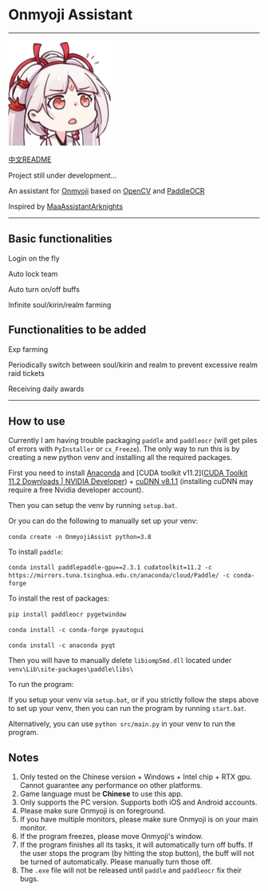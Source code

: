 # Onmyoji Assistant

------

![](https://github.com/TommyTui/OnmyojiAssist/blob/master/resources/icn.png?raw=true)

[中文README](README.md)

Project still under development...

An assistant for [Onmyoji](https://en.onmyojigame.com/) based on [OpenCV](https://opencv.org/) and [PaddleOCR](https://github.com/PaddlePaddle/PaddleOCR)

Inspired by [MaaAssistantArknights](https://github.com/MaaAssistantArknights/MaaAssistantArknights)

------

## Basic functionalities

Login on the fly

Auto lock team

Auto turn on/off buffs

Infinite soul/kirin/realm farming

## Functionalities to be added

Exp farming

Periodically switch between soul/kirin and realm to prevent excessive realm raid tickets

Receiving daily awards

------

## How to use

Currently I am having trouble packaging `paddle` and `paddleocr` (will get piles of errors with `PyInstaller` or `cx_Freeze`). The only way to run this is by creating a new python venv and installing all the required packages.

First you need to install [Anaconda](https://www.anaconda.com/) and [CUDA toolkit v11.2]([CUDA Toolkit 11.2 Downloads | NVIDIA Developer](https://developer.nvidia.com/cuda-11.2.0-download-archive)) + [cuDNN v8.1.1](https://developer.nvidia.com/compute/machine-learning/cudnn/secure/8.1.1.33/11.2_20210301/cudnn-11.2-windows-x64-v8.1.1.33.zip) (installing cuDNN may require a free Nvidia developer account).

Then you can setup the venv by running `setup.bat`.



Or you can do the following to manually set up your venv:

`conda create -n OnmyojiAssist python=3.8`

To install `paddle`:

````
conda install paddlepaddle-gpu==2.3.1 cudatoolkit=11.2 -c https://mirrors.tuna.tsinghua.edu.cn/anaconda/cloud/Paddle/ -c conda-forge
````

To install the rest of packages:

`pip install paddleocr pygetwindow`

`conda install -c conda-forge pyautogui`

`conda install -c anaconda pyqt`

Then you will have to manually delete `libiomp5md.dll` located under `venv\Lib\site-packages\paddle\libs\`



To run the program:

If you setup your venv via `setup.bat`, or if you strictly follow the steps above to set up your venv, then you can run the program by running `start.bat`. 

Alternatively, you can use `python src/main.py` in your venv to run the program.

## Notes

1. Only tested on the Chinese version + Windows + Intel chip + RTX gpu. Cannot guarantee any performance on other platforms.
2. Game language must be **Chinese** to use this app.
3. Only supports the PC version. Supports both iOS and Android accounts.
4. Please make sure Onmyoji is on foreground. 
5. If you have multiple monitors, please make sure Onmyoji is on your main monitor.
6. If the program freezes, please move Onmyoji's window.
7. If the program finishes all its tasks, it will automatically turn off buffs. If the user stops the program (by hitting the stop button), the buff will not be turned of automatically. Please manually turn those off.
8. The `.exe` file will not be released until `paddle` and `paddleocr` fix their bugs. 